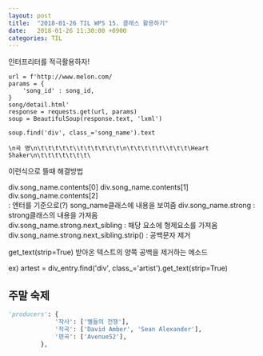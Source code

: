 ```yaml
---
layout: post
title:  "2018-01-26 TIL WPS 15. 클래스 활용하기"
date:   2018-01-26 11:30:00 +0900
categories: TIL
---
```


인터프리터를 적극활용하자!



```
url = f'http://www.melon.com/
params = {
	'song_id' : song_id,
}
song/detail.html'
response = requests.get(url, params)
soup = BeautifulSoup(response.text, 'lxml')
```


```
soup.find('div', class_='song_name').text

\n곡 명\n\t\t\t\t\t\\t\t\t\t\t\t\n\t\t\t\t\t\\t\t\t\Heart Shaker\n\t\t\t\t\t\t\t\
```

이런식으로 뜰때 해결방법

div.song\_name.contents[0]
div.song\_name.contents[1]
div.song\_name.contents[2]  
: 엔터를 기준으로(?) song\_name클래스에 내용을 보여줌
div.song\_name.strong : strong클래스의 내용을 가져옴  
div.song\_name.strong.next\_sibling : 해당 요소에 형제요소를 가져옴  
div.song\_name.strong.next\_sibling.strip() : 공백문자 제거  



get_text(strip=True) 받아온 텍스트의 양쪽 공백을 제거하는 메소드

ex) artest = div_entry.find('div', class_='artist').get_text(strip=True)




## 주말 숙제

```python
'producers': {
             '작사': ['별들의 전쟁'],
             '작곡': ['David Amber', 'Sean Alexander'],
             '편곡': ['Avenue52'],
         },
```